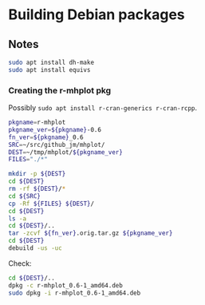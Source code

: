 # Building Debian packages

## Notes

```sh
sudo apt install dh-make
sudo apt install equivs
```

### Creating the r-mhplot pkg

Possibly `sudo apt install r-cran-generics r-cran-rcpp`. 

```sh
pkgname=r-mhplot
pkgname_ver=${pkgname}-0.6
fn_ver=${pkgname}_0.6
SRC=~/src/github_jm/mhplot/
DEST=~/tmp/mhplot/${pkgname_ver}
FILES="./*"

mkdir -p ${DEST}
cd ${DEST}
rm -rf ${DEST}/*
cd ${SRC}
cp -Rf ${FILES} ${DEST}/
cd ${DEST}
ls -a
cd ${DEST}/..
tar -zcvf ${fn_ver}.orig.tar.gz ${pkgname_ver}
cd ${DEST}
debuild -us -uc 
```

Check:

```sh
cd ${DEST}/..
dpkg -c r-mhplot_0.6-1_amd64.deb 
sudo dpkg -i r-mhplot_0.6-1_amd64.deb 
```
